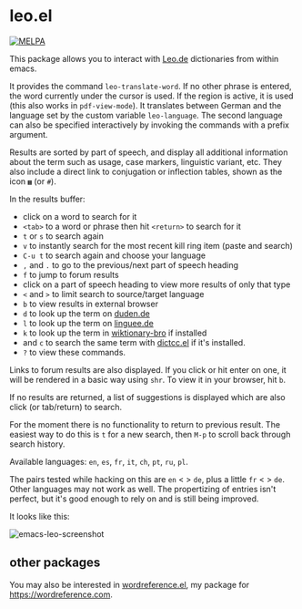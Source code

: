 # leo.el
[![MELPA](https://melpa.org/packages/leo-badge.svg)](https://melpa.org/#/leo)

This package allows you to interact with [Leo.de](https://leo.de) dictionaries from within emacs.

It provides the command `leo-translate-word`. If no other phrase is entered, the word currently under the cursor is used. If the region is active, it is used (this also works in `pdf-view-mode`). It translates between German and the language set by the custom variable `leo-language`. The second language can also be specified interactively by invoking the commands with a prefix argument.

Results are sorted by part of speech, and display all additional information about the term such as usage, case markers, linguistic variant, etc. They also include a direct link to conjugation or inflection tables, shown as the icon `▦` (or `#`).

In the results buffer:

- click on a word to search for it
- `<tab>` to a word or phrase then hit `<return>` to search for it
- `t` or `s` to search again
- `v` to instantly search for the most recent kill ring item (paste and search)
- `C-u t` to search again and choose your language
- `,` and `.` to go to the previous/next part of speech heading
- `f` to jump to forum results
- click on a part of speech heading to view more results of only that type
- `<` and `>` to limit search to source/target language
- `b` to view results in external browser
- `d` to look up the term on [duden.de](https://www.duden.de/)
- `l` to look up the term on [linguee.de](https://www.linguee.de)
- `k` to look up the term in [wiktionary-bro](https://github.com/agzam/wiktionary-bro.el) if installed
- and `c` to search the same term with [dictcc.el](https://github.com/martenlienen/dictcc.el) if it's installed.
- `?` to view these commands.

Links to forum results are also displayed. If you click or hit enter on one, it will be rendered in a basic way using `shr`. To view it in your browser, hit `b`.

If no results are returned, a list of suggestions is displayed which are also click (or tab/return) to search.

For the moment there is no functionality to return to previous result. The easiest way to do this is `t` for a new search, then `M-p` to scroll back through search history.

Available languages: `en`, `es`, `fr`, `it`, `ch`, `pt`, `ru`, `pl`.

The pairs tested while hacking on this are `en` < > `de`, plus a little `fr` < > `de`. Other languages may not work as well. The propertizing of entries isn't perfect, but it's good enough to rely on and is still being improved.

It looks like this:

![emacs-leo-screenshot](./emacs-leo-screenshot.png)

## other packages

You may also be interested in [wordreference.el](https://codeberg.org/martianh/wordreference.el), my package for https://wordreference.com.
